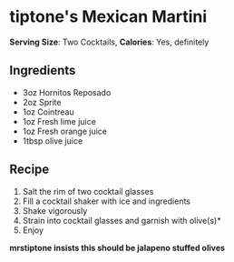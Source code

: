 # tiptone's Mexican Martini

**Serving Size**: Two Cocktails, **Calories**: Yes, definitely

## Ingredients

- 3oz Hornitos Reposado
- 2oz Sprite
- 1oz Cointreau
- 1oz Fresh lime juice
- 1oz Fresh orange juice
- 1tbsp olive juice

## Recipe

1. Salt the rim of two cocktail glasses
2. Fill a cocktail shaker with ice and ingredients
3. Shake vigorously
4. Strain into cocktail glasses and garnish with olive(s)*
5. Enjoy

**mrstiptone insists this should be jalapeno stuffed olives**
